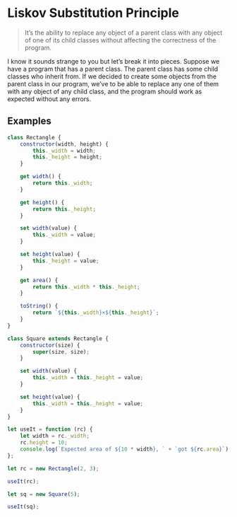 # Liskov Substitution Principle

> It’s the ability to replace any object of a parent class with any object of one of its child classes without affecting the correctness of the program.

I know it sounds strange to you but let’s break it into pieces. Suppose we have a program that has a parent class. The parent class has some child classes who inherit from. If we decided to create some objects from the parent class in our program, we’ve to be able to replace any one of them with any object of any child class, and the program should work as expected without any errors.

## Examples

```js
class Rectangle {
	constructor(width, height) {
		this._width = width;
		this._height = height;
	}

	get width() {
		return this._width;
	}

	get height() {
		return this._height;
	}

	set width(value) {
		this._width = value;
	}

	set height(value) {
		this._height = value;
	}

	get area() {
		return this._width * this._height;
	}

	toString() {
		return `${this._width}×${this._height}`;
	}
}

class Square extends Rectangle {
	constructor(size) {
		super(size, size);
	}

	set width(value) {
		this._width = this._height = value;
	}

	set height(value) {
		this._width = this._height = value;
	}
}

let useIt = function (rc) {
	let width = rc._width;
	rc.height = 10;
	console.log(`Expected area of ${10 * width}, ` + `got ${rc.area}`);
};

let rc = new Rectangle(2, 3);

useIt(rc);

let sq = new Square(5);

useIt(sq);
```

